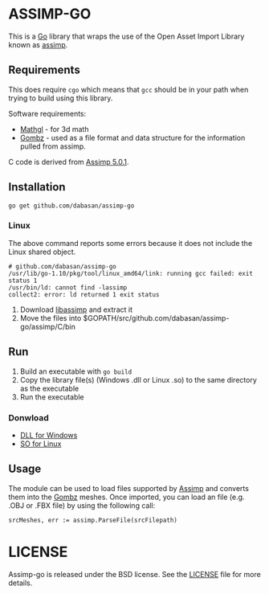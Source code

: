 ASSIMP-GO
=========

This is a [Go][golang] library that wraps the use of the Open Asset Import Library known as [assimp][assimp-link].


Requirements
------------

This does require `cgo` which means that `gcc` should be in your path
when trying to build using this library.

Software requirements:

* [Mathgl][mgl] - for 3d math
* [Gombz][gombz-link] - used as a file format and data structure for
  the information pulled from assimp.

C code is derived from [Assimp 5.0.1](https://github.com/assimp/assimp/releases/tag/v5.0.1).

## Installation

```
go get github.com/dabasan/assimp-go
```

### Linux

The above command reports some errors because it does not include the Linux shared object.

```
# github.com/dabasan/assimp-go
/usr/lib/go-1.10/pkg/tool/linux_amd64/link: running gcc failed: exit status 1
/usr/bin/ld: cannot find -lassimp
collect2: error: ld returned 1 exit status
```

1. Download [libassimp](https://github.com/Dabasan/assimp-go/releases/download/v1.0.0/libassimp.tar.gz) and extract it
2. Move the files into $GOPATH/src/github.com/dabasan/assimp-go/assimp/C/bin

## Run

1. Build an executable with `go build`
2. Copy the library file(s) (Windows .dll or Linux .so) to the same directory as the executable
3. Run the executable

### Donwload

- [DLL for Windows](https://github.com/Dabasan/assimp-go/releases/download/v1.0.0/assimp.zip)
- [SO for Linux](https://github.com/Dabasan/assimp-go/releases/download/v1.0.0/libassimp.tar.gz)

Usage
-----

The module can be used to load files supported by [Assimp][assimp-link] and converts
them into the [Gombz][gombz-link] meshes. Once imported, you can load an file
(e.g. .OBJ or .FBX file) by using the following call:


```
srcMeshes, err := assimp.ParseFile(srcFilepath)
```

LICENSE
=======

Assimp-go is released under the BSD license. See the [LICENSE][license-link] file for more details.


[golang]: https://golang.org/
[license-link]: https://raw.githubusercontent.com/tbogdala/assimp-go/master/LICENSE
[assimp-link]: http://assimp.sourceforge.net/
[mgl]: https://github.com/go-gl/mathgl
[gombz-link]: https://github.com/tbogdala/gombz
